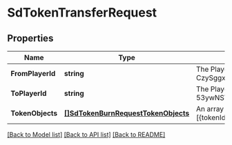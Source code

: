 # SdTokenTransferRequest

## Properties
Name | Type | Description | Notes
------------ | ------------- | ------------- | -------------
**FromPlayerId** | **string** | The Player&#x27;s id, can be found with Player/getId(s). (ex. CzySggxVQz51jciGRFDY7d5BER2fav6TNEnPGjusPJPd) | [default to null]
**ToPlayerId** | **string** | The Player&#x27;s id, can be found with Player/getId(s). (ex. 53ywNSVp46QpiA6S86DLLfeKVfjcSAFxHR2L9j8tnte2) | [default to null]
**TokenObjects** | [**[]SdTokenBurnRequestTokenObjects**](SDTokenBurnRequest_tokenObjects.md) | An array of objects of which tokens to transfer (ex. [{tokenId: 5, amount: \&quot;3\&quot;}]) | [default to null]

[[Back to Model list]](../README.md#documentation-for-models) [[Back to API list]](../README.md#documentation-for-api-endpoints) [[Back to README]](../README.md)


